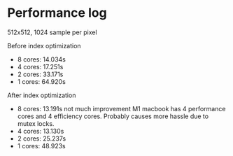 # Performance log

512x512, 1024 sample per pixel

Before index optimization
- 8 cores: 14.034s
- 4 cores: 17.251s
- 2 cores: 33.171s
- 1 cores: 64.920s


After index optimization
- 8 cores: 13.191s 
  not much improvement M1 macbook has 4 performance cores and 4 efficiency cores. Probably causes more hassle due to mutex locks.
- 4 cores: 13.130s
- 2 cores: 25.237s
- 1 cores: 48.923s